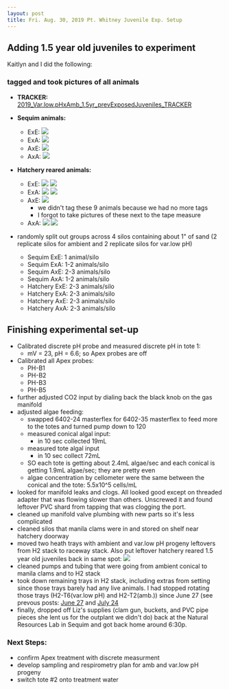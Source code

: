```yaml
---
layout: post
title: Fri. Aug. 30, 2019 Pt. Whitney Juvenile Exp. Setup
---
```


## Adding 1.5 year old juveniles to experiment

Kaitlyn and I did the following:

### tagged and took pictures of all animals

- **TRACKER:** [2019_Var.low.pHxAmb_1.5yr_prevExposedJuveniles_TRACKER](https://docs.google.com/spreadsheets/d/1sYalqcHomuMCbMZfOMwra1GdD5CuVDymZ-1wrUwZ4ag/edit?usp=sharing)
- **Sequim animals:**
	- ExE:  [![](https://drive.google.com/uc?export=view&id=15gCFbbf28xUU9RX7WhYk1yiCcNs72lqz)](https://drive.google.com/open?id=15gCFbbf28xUU9RX7WhYk1yiCcNs72lqz)
	- ExA:  [![](https://drive.google.com/uc?export=view&id=1B-S_05ovkudCzSO0pKY4HE_XTh46B-LB)](https://drive.google.com/open?id=1B-S_05ovkudCzSO0pKY4HE_XTh46B-LB)
	- AxE:  [![](https://drive.google.com/uc?export=view&id=1NZAZYckWSq6ELYtCOekVOXdCQBpnl0q1)](https://drive.google.com/open?id=1NZAZYckWSq6ELYtCOekVOXdCQBpnl0q1)
	- AxA:  [![](https://drive.google.com/uc?export=view&id=1uh1x3iePHOnZuRwWfGwSWHAz2xipjDs-)](https://drive.google.com/open?id=1uh1x3iePHOnZuRwWfGwSWHAz2xipjDs-)
- **Hatchery reared animals:**
	- ExE:  [![](https://drive.google.com/uc?export=view&id=15A3fjNMqmomkjEqG6nNwQFOp3HGbUEXM)](https://drive.google.com/open?id=15A3fjNMqmomkjEqG6nNwQFOp3HGbUEXM)
	[![](https://drive.google.com/uc?export=view&id=1EUpWVQ4e0nKBIPSc0tJZhWwyUpQA1N_J)](https://drive.google.com/open?id=1EUpWVQ4e0nKBIPSc0tJZhWwyUpQA1N_J)
	- ExA:  [![](https://drive.google.com/uc?export=view&id=1uhlrU7USSE8djp8gN8dnoSAqMqYrXdx6)](https://drive.google.com/open?id=1uhlrU7USSE8djp8gN8dnoSAqMqYrXdx6)
	[![](https://drive.google.com/uc?export=view&id=1au0-B9LdEsAI4FAEFfkKEnW1B84iDEpr)](https://drive.google.com/open?id=1au0-B9LdEsAI4FAEFfkKEnW1B84iDEpr)
	- AxE:  [![](https://drive.google.com/uc?export=view&id=1KprpEpWjw3I2ppB_IrUt7J2Tk1ulFEpD)](https://drive.google.com/open?id=1KprpEpWjw3I2ppB_IrUt7J2Tk1ulFEpD)
		- we didn't tag these 9 animals because we had no more tags
		- I forgot to take pictures of these next to the tape measure 
	- AxA:  [![](https://drive.google.com/uc?export=view&id=1pT_1V5uN_O_k6cj07PnVYAIw_slkhDf7)](https://drive.google.com/open?id=1pT_1V5uN_O_k6cj07PnVYAIw_slkhDf7)
	[![](https://drive.google.com/uc?export=view&id=1-X-uhUAbHfcEUR50ptCHKENgAhb453ZA)](https://drive.google.com/open?id=1-X-uhUAbHfcEUR50ptCHKENgAhb453ZA)
	
- randomly split out groups across 4 silos containing about 1" of sand (2 replicate silos for ambient and 2 replicate silos for var.low pH) 
	- Sequim ExE: 1 animal/silo
	- Sequim ExA: 1-2 animals/silo
	- Sequim AxE: 2-3 animals/silo
	- Sequim AxA: 1-2 animals/silo
	- Hatchery ExE: 2-3 animals/silo
	- Hatchery ExA: 2-3 animals/silo
	- Hatchery AxE: 2-3 animals/silo
	- Hatchery AxA: 2-3 animals/silo
	
## Finishing experimental set-up

- Calibrated discrete pH probe and measured discrete pH in tote 1:
	- mV = 23, pH = 6.6; so Apex probes are off
- Calibrated all Apex probes:
	- PH-B1
	- PH-B2
	- PH-B3
	- PH-B5
- further adjusted CO2 input by dialing back the black knob on the gas manifold
- adjusted algae feeding:
	- swapped 6402-24 masterflex for 6402-35 masterflex to feed more to the totes and turned pump down to 120
	- measured conical algal input:
		- in 10 sec collected 19mL
	- measured tote algal input 
		- in 10 sec collect 72mL
	-  SO each tote is getting about 2.4mL algae/sec and each conical is getting 1.9mL algae/sec; they are pretty even
	-  algae concentration by cellometer were the same between the conical and the tote: 5.5x10^5 cells/mL
- looked for manifold leaks and clogs. All looked good except on threaded adapter that was flowing slower than others. Unscrewed it and found leftover PVC shard from tapping that was clogging the port. 
- cleaned up manifold valve plumbing with new parts so it's less complicated
- cleaned silos that manila clams were in and stored on shelf near hatchery doorway
- moved two heath trays with ambient and var.low pH progeny leftovers from H2 stack to raceway stack. Also put leftover hatchery reared 1.5 year old juveniles back in same spot:
[![](https://drive.google.com/uc?export=view&id=1FgsM4QVP-U1OsaPmrrTTrXA1Gon8nANW)](https://drive.google.com/open?id=1FgsM4QVP-U1OsaPmrrTTrXA1Gon8nANW)
- cleaned pumps and tubing that were going from ambient conical to manila clams and to H2 stack
- took down remaining trays in H2 stack, including extras from setting since those trays barely had any live animals. I had stopped rotating those trays (H2-T6(var.low pH) and H2-T2(amb.)) since June 27 (see prevous posts: [June 27](https://shellytrigg.github.io/109.5th-post/) and [July 24](https://shellytrigg.github.io/133th-post/)
- finally, dropped off Liz's supplies (clam gun, buckets, and PVC pipe pieces she lent us for the outplant we didn't do) back at the Natural Resources Lab in Sequim and got back home around 6:30p.

### Next Steps:
- confirm Apex treatment with discrete measurment
- develop sampling and respirometry plan for amb and var.low pH progeny
- switch tote #2 onto treatment water
